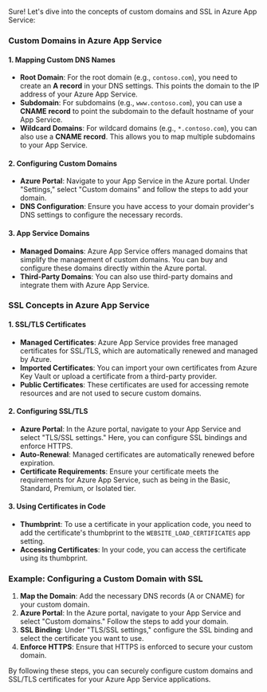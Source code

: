 Sure! Let's dive into the concepts of custom domains and SSL in Azure App Service:

### Custom Domains in Azure App Service

#### 1. **Mapping Custom DNS Names**

- **Root Domain**: For the root domain (e.g., `contoso.com`), you need to create an **A record** in your DNS settings. This points the domain to the IP address of your Azure App Service.
- **Subdomain**: For subdomains (e.g., `www.contoso.com`), you can use a **CNAME record** to point the subdomain to the default hostname of your App Service.
- **Wildcard Domains**: For wildcard domains (e.g., `*.contoso.com`), you can also use a **CNAME record**. This allows you to map multiple subdomains to your App Service.

#### 2. **Configuring Custom Domains**

- **Azure Portal**: Navigate to your App Service in the Azure portal. Under "Settings," select "Custom domains" and follow the steps to add your domain.
- **DNS Configuration**: Ensure you have access to your domain provider's DNS settings to configure the necessary records.

#### 3. **App Service Domains**

- **Managed Domains**: Azure App Service offers managed domains that simplify the management of custom domains. You can buy and configure these domains directly within the Azure portal.
- **Third-Party Domains**: You can also use third-party domains and integrate them with Azure App Service.

### SSL Concepts in Azure App Service

#### 1. **SSL/TLS Certificates**

- **Managed Certificates**: Azure App Service provides free managed certificates for SSL/TLS, which are automatically renewed and managed by Azure.
- **Imported Certificates**: You can import your own certificates from Azure Key Vault or upload a certificate from a third-party provider.
- **Public Certificates**: These certificates are used for accessing remote resources and are not used to secure custom domains.

#### 2. **Configuring SSL/TLS**

- **Azure Portal**: In the Azure portal, navigate to your App Service and select "TLS/SSL settings." Here, you can configure SSL bindings and enforce HTTPS.
- **Auto-Renewal**: Managed certificates are automatically renewed before expiration.
- **Certificate Requirements**: Ensure your certificate meets the requirements for Azure App Service, such as being in the Basic, Standard, Premium, or Isolated tier.

#### 3. **Using Certificates in Code**

- **Thumbprint**: To use a certificate in your application code, you need to add the certificate's thumbprint to the `WEBSITE_LOAD_CERTIFICATES` app setting.
- **Accessing Certificates**: In your code, you can access the certificate using its thumbprint.

### Example: Configuring a Custom Domain with SSL

1. **Map the Domain**: Add the necessary DNS records (A or CNAME) for your custom domain.
2. **Azure Portal**: In the Azure portal, navigate to your App Service and select "Custom domains." Follow the steps to add your domain.
3. **SSL Binding**: Under "TLS/SSL settings," configure the SSL binding and select the certificate you want to use.
4. **Enforce HTTPS**: Ensure that HTTPS is enforced to secure your custom domain.

By following these steps, you can securely configure custom domains and SSL/TLS certificates for your Azure App Service applications.
